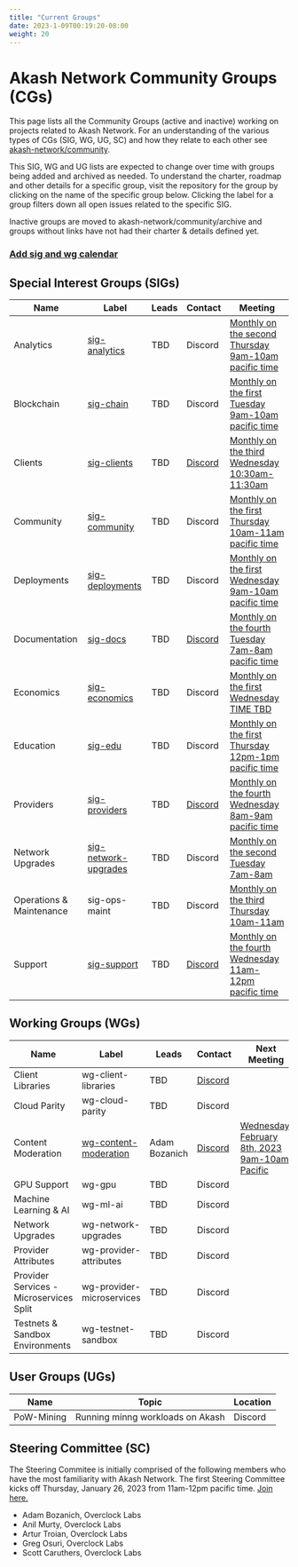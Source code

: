```yaml
---
title: "Current Groups"
date: 2023-1-09T00:19:20-08:00
weight: 20
---
```


# Akash Network Community Groups (CGs)

This page lists all the Community Groups (active and inactive) working on projects related to Akash Network. For an understanding of the various types of CGs (SIG, WG, UG, SC) and how they relate to each other see [akash-network/community](https://github.com/akash-network/community). 

This SIG, WG and UG lists are expected to change over time with groups being added and archived as needed. To understand the charter, roadmap and other details for a specific group, visit the repository for the group by clicking on the name of the specific group below. Clicking the label for a group filters down all open issues related to the specific SIG.

Inactive groups are moved to akash-network/community/archive and groups without links have not had their charter & details defined yet.

### [Add sig and wg calendar](https://calendar.google.com/calendar/u/0?cid=Y18yNWU1ZTM3NDhlNGM0YWI3YTU1ZjQxZmJjNWViZWJjYzBhMDNiNDBmYjAyODc4NWYxNDE1OWJmYWViZWExMmUyQGdyb3VwLmNhbGVuZGFyLmdvb2dsZS5jb20)


## Special Interest Groups (SIGs)


| Name | Label | Leads | Contact | Meeting |
| ---- | ----- | ----- | ------- | -------- |
| Analytics | [sig-analytics](https://github.com/akash-network/community/tree/main/sig-analytics) | TBD | Discord | [Monthly on the second Thursday 9am-10am pacific time](https://meet.google.com/bdn-nsbh-bea?authuser=0) |
| Blockchain | [sig-chain](https://github.com/akash-network/community/tree/main/sig-chain) | TBD | Discord | [Monthly on the first Tuesday 9am-10am pacific time](https://meet.google.com/oxd-hgzz-nwa?authuser=0) |
| Clients | [sig-clients](https://github.com/akash-network/community/tree/main/sig-clients) | TBD | [Discord](https://discord.com/channels/747885925232672829/1062751273545375774/1065035088267575367) | [Monthly on the third Wednesday 10:30am-11:30am](https://meet.google.com/vpf-fqts-mux?authuser=0) |
| Community | [sig-community](https://github.com/akash-network/community/tree/main/sig-community) | TBD | Discord | [Monthly on the first Thursday 10am-11am pacific time](https://meet.google.com/sqt-uzhf-nba?authuser=0) |
| Deployments | [sig-deployments](https://github.com/akash-network/community/tree/main/sig-deployments) | TBD | Discord | [Monthly on the first Wednesday 9am-10am pacific time](https://meet.google.com/eqm-hhuu-mro?authuser=0) |
| Documentation | [sig-docs](https://github.com/akash-network/community/tree/main/sig-documentation) | TBD | [Discord](https://discord.com/channels/747885925232672829/1062752266991456278/1065672265863286795) | [Monthly on the fourth Tuesday 7am-8am pacific time](https://meet.google.com/ifw-mcsu-stt?authuser=0)|
| Economics | [sig-economics](https://github.com/akash-network/community/tree/main/sig-economics) | TBD | Discord | [Monthly on the first Wednesday TIME TBD](https://meet.google.com/npx-pnjx-dmq?authuser=0) |
| Education | [sig-edu](https://github.com/akash-network/community/tree/main/sig-education) | TBD | Discord | [Monthly on the first Thursday 12pm-1pm pacific time](https://meet.google.com/kfa-hgkb-qrz?authuser=0) |
| Providers | [sig-providers](https://github.com/akash-network/community/tree/main/sig-providers) | TBD | [Discord](https://discord.com/channels/747885925232672829/1062750618713862275/1063150051590947010) | [Monthly on the fourth Wednesday 8am-9am pacific time](https://meet.google.com/zme-cjbw-xou?authuser=0) |
| Network Upgrades | [sig-network-upgrades](https://github.com/akash-network/community/tree/main/sig-network-upgrades) | TBD | Discord |[Monthly on the second Tuesday 7am-8am](https://meet.google.com/qtg-vnsd-kzd?authuser=0) |
| Operations & Maintenance | sig-ops-maint | TBD | Discord |[Monthly on the third Thursday 10am-11am](https://meet.google.com/pcd-ijep-wqq?authuser=0) |
| Support | [sig-support](https://github.com/akash-network/community/tree/main/sig-support) | TBD | [Discord](https://discord.com/channels/747885925232672829/1062751101964779581/1065683574629617774) | [Monthly on the fourth Wednesday 11am-12pm pacific time](https://meet.google.com/qhe-aayf-yds?authuser=0) |


## Working Groups (WGs)

| Name | Label | Leads | Contact | Next Meeting |
| ---- | ----- | ----- | ------- | -------- |
| Client Libraries | wg-client-libraries | TBD | [Discord](https://discord.com/channels/747885925232672829/1054846400275431464/1054846858658336798) | |
| Cloud Parity | wg-cloud-parity | TBD | Discord | |
| Content Moderation | [wg-content-moderation](https://github.com/akash-network/community/tree/main/wg-content-moderation) | Adam Bozanich | [Discord](https://discord.com/channels/747885925232672829/1050127979302359190/1052613008720936982) | [Wednesday, February 8th, 2023 9am-10am Pacific](https://meet.google.com/pbk-nyyo-ysp?authuser=0) |
| GPU Support | wg-gpu | TBD | Discord | |
| Machine Learning & AI | wg-ml-ai | TBD | Discord | |
| Network Upgrades | wg-network-upgrades | TBD | Discord | |
| Provider Attributes | wg-provider-attributes | TBD | Discord | |
| Provider Services - Microservices Split | wg-provider-microservices | TBD | Discord | |
| Testnets & Sandbox Environments | wg-testnet-sandbox | TBD | Discord | |


## User Groups (UGs)
| Name | Topic | Location | 
| ---- | ----- | ----- |
| PoW-Mining | Running minng workloads on Akash | Discord |

## Steering Committee (SC)

The Steering Commitee is initially comprised of the following members who have the most familiarity with Akash Network. The first Steering Committee kicks off Thursday, January 26, 2023 from 11am-12pm pacific time. [Join here.](https://meet.google.com/iet-tdcf-ivh?authuser=0)

- Adam Bozanich, Overclock Labs
- Anil Murty, Overclock Labs
- Artur Troian, Overclock Labs
- Greg Osuri, Overclock Labs
- Scott Caruthers, Overclock Labs
